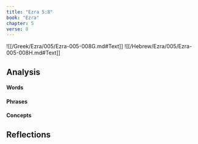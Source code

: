 ```yaml
---
title: "Ezra 5:8"
book: "Ezra"
chapter: 5
verse: 8
---
```

![[/Greek/Ezra/005/Ezra-005-008G.md#Text]]
![[/Hebrew/Ezra/005/Ezra-005-008H.md#Text]]

## Analysis

#### Words

#### Phrases

#### Concepts

## Reflections

